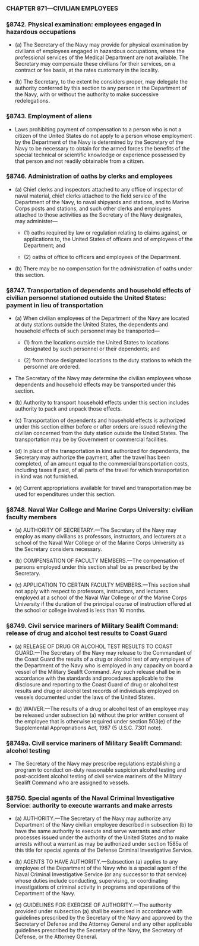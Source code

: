 ### **CHAPTER 871—CIVILIAN EMPLOYEES**

### §8742. Physical examination: employees engaged in hazardous occupations
* (a) The Secretary of the Navy may provide for physical examination by civilians of employees engaged in hazardous occupations, where the professional services of the Medical Department are not available. The Secretary may compensate these civilians for their services, on a contract or fee basis, at the rates customary in the locality.

* (b) The Secretary, to the extent he considers proper, may delegate the authority conferred by this section to any person in the Department of the Navy, with or without the authority to make successive redelegations.

### §8743. Employment of aliens
* Laws prohibiting payment of compensation to a person who is not a citizen of the United States do not apply to a person whose employment by the Department of the Navy is determined by the Secretary of the Navy to be necessary to obtain for the armed forces the benefits of the special technical or scientific knowledge or experience possessed by that person and not readily obtainable from a citizen.

### §8746. Administration of oaths by clerks and employees
* (a) Chief clerks and inspectors attached to any office of inspector of naval material, chief clerks attached to the field service of the Department of the Navy, to naval shipyards and stations, and to Marine Corps posts and stations, and such other clerks and employees attached to those activities as the Secretary of the Navy designates, may administer—

  * (1) oaths required by law or regulation relating to claims against, or applications to, the United States of officers and of employees of the Department; and

  * (2) oaths of office to officers and employees of the Department.


* (b) There may be no compensation for the administration of oaths under this section.

### §8747. Transportation of dependents and household effects of civilian personnel stationed outside the United States: payment in lieu of transportation
* (a) When civilian employees of the Department of the Navy are located at duty stations outside the United States, the dependents and household effects of such personnel may be transported—

  * (1) from the locations outside the United States to locations designated by such personnel or their dependents; and

  * (2) from those designated locations to the duty stations to which the personnel are ordered.


* The Secretary of the Navy may determine the civilian employees whose dependents and household effects may be transported under this section.

* (b) Authority to transport household effects under this section includes authority to pack and unpack those effects.

* (c) Transportation of dependents and household effects is authorized under this section either before or after orders are issued relieving the civilian concerned from the duty station outside the United States. The transportation may be by Government or commercial facilities.

* (d) In place of the transportation in kind authorized for dependents, the Secretary may authorize the payment, after the travel has been completed, of an amount equal to the commercial transportation costs, including taxes if paid, of all parts of the travel for which transportation in kind was not furnished.

* (e) Current appropriations available for travel and transportation may be used for expenditures under this section.

### §8748. Naval War College and Marine Corps University: civilian faculty members
* (a) AUTHORITY OF SECRETARY.—The Secretary of the Navy may employ as many civilians as professors, instructors, and lecturers at a school of the Naval War College or of the Marine Corps University as the Secretary considers necessary.

* (b) COMPENSATION OF FACULTY MEMBERS.—The compensation of persons employed under this section shall be as prescribed by the Secretary.

* (c) APPLICATION TO CERTAIN FACULTY MEMBERS.—This section shall not apply with respect to professors, instructors, and lecturers employed at a school of the Naval War College or of the Marine Corps University if the duration of the principal course of instruction offered at the school or college involved is less than 10 months.

### §8749. Civil service mariners of Military Sealift Command: release of drug and alcohol test results to Coast Guard
* (a) RELEASE OF DRUG OR ALCOHOL TEST RESULTS TO COAST GUARD.—The Secretary of the Navy may release to the Commandant of the Coast Guard the results of a drug or alcohol test of any employee of the Department of the Navy who is employed in any capacity on board a vessel of the Military Sealift Command. Any such release shall be in accordance with the standards and procedures applicable to the disclosure and reporting to the Coast Guard of drug or alcohol test results and drug or alcohol test records of individuals employed on vessels documented under the laws of the United States.

* (b) WAIVER.—The results of a drug or alcohol test of an employee may be released under subsection (a) without the prior written consent of the employee that is otherwise required under section 503(e) of the Supplemental Appropriations Act, 1987 (5 U.S.C. 7301 note).

### §8749a. Civil service mariners of Military Sealift Command: alcohol testing
* The Secretary of the Navy may prescribe regulations establishing a program to conduct on-duty reasonable suspicion alcohol testing and post-accident alcohol testing of civil service mariners of the Military Sealift Command who are assigned to vessels.

### §8750. Special agents of the Naval Criminal Investigative Service: authority to execute warrants and make arrests
* (a) AUTHORITY.—The Secretary of the Navy may authorize any Department of the Navy civilian employee described in subsection (b) to have the same authority to execute and serve warrants and other processes issued under the authority of the United States and to make arrests without a warrant as may be authorized under section 1585a of this title for special agents of the Defense Criminal Investigative Service.

* (b) AGENTS TO HAVE AUTHORITY.—Subsection (a) applies to any employee of the Department of the Navy who is a special agent of the Naval Criminal Investigative Service (or any successor to that service) whose duties include conducting, supervising, or coordinating investigations of criminal activity in programs and operations of the Department of the Navy.

* (c) GUIDELINES FOR EXERCISE OF AUTHORITY.—The authority provided under subsection (a) shall be exercised in accordance with guidelines prescribed by the Secretary of the Navy and approved by the Secretary of Defense and the Attorney General and any other applicable guidelines prescribed by the Secretary of the Navy, the Secretary of Defense, or the Attorney General.